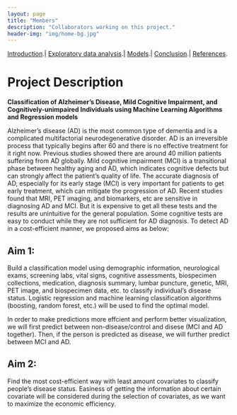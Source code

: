 ```yaml
---
layout: page
title: "Members"
description: "Collaborators working on this project."
header-img: "img/home-bg.jpg"
---
```


[Introduction](./index.html).|  [Exploratory data analysis](./EDA.html).|  [Models](./Models.html).|  [Conclusion](./Conclusion.html).|  [References](./References.html).

# Project Description
**Classification of Alzheimer’s Disease, Mild Cognitive Impairment, and Cognitively-unimpaired Individuals using Machine Learning Algorithms and Regression models**

Alzheimer’s disease (AD) is the most common type of dementia and is a complicated multifactorial neurodegenerative disorder. AD is an irreversible process that typically begins after 60 and there is no effective treatment for it right now. Previous studies showed there are around 40 million patients suffering from AD globally. Mild cognitive impairment (MCI) is a transitional phase between healthy aging and AD, which indicates cognitive defects but can strongly affect the patient’s quality of life. The accurate diagnosis of AD, especially for its early stage (MCI) is very important for patients to get early treatment, which can mitigate the progression of AD. Recent studies found that MRI, PET imaging, and biomarkers, etc are sensitive in diagnosing AD and MCI. But it is expensive to get all these tests and the results are unintuitive for the general population. Some cognitive tests are easy to conduct while they are not sufficient for AD diagnosis. To detect AD in a cost-efficient manner, we proposed aims as below:

## Aim 1: 
Build a classification model using demographic information, neurological exams, screening labs, vital signs, cognitive assessments, biospecimen collections, medication, diagnosis summary, lumbar puncture, genetic, MRI, PET image, and biospecimen data, etc. to classify individual’s disease status. Logistic regression and machine learning classification algorithms (boosting, random forest, etc.) will be used to find the optimal model. 

In order to make predictions more effcient and perform better visualization, we will first predict between non-disease/control and disese (MCI and AD together). Then, if the person is predicted as disease, we will further predict between MCI and AD. 

## Aim 2: 
Find the most cost-efficient way with least amount covariates to classify people’s disease status.  Easiness of getting the information about certain covariate will be considered during the selection of covariates, as we want to maximize the economic efficiency. 
